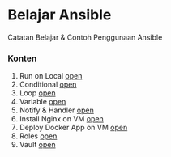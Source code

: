 # Belajar Ansible
Catatan Belajar & Contoh Penggunaan Ansible


### Konten
1) Run on Local [open](1_run_on_local/readme.md)
2) Conditional [open](2_conditional/readme.md)
3) Loop [open](3_loop/readme.md)
4) Variable [open](4_variable/readme.md)
5) Notify & Handler [open](5_notify_handlers/readme.md)
6) Install Nginx on VM [open](6_install_nginx_on_vm/readme.md)
7) Deploy Docker App on VM [open](7_deploy_docker_app_on_vm/readme.md)
8) Roles [open](8_roles/readme.md)
9) Vault [open](9_vault/readme.md)







